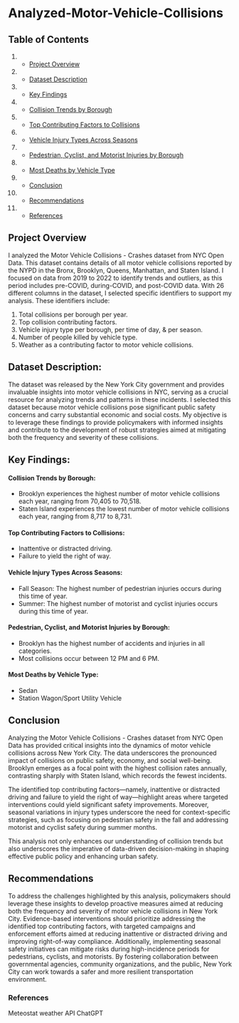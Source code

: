 # Analyzed-Motor-Vehicle-Collisions

## Table of Contents

1. - [Project Overview](#project-overview)
2. - [Dataset Description](#dataset-description)
3. - [Key Findings](#key-findings)
4. - [Collision Trends by Borough](#collision-trends-by-borough)
5. - [Top Contributing Factors to Collisions](#top-contributing-factors-to-collisions)
6. - [Vehicle Injury Types Across Seasons](#vehicle-injury-types-across-seasons)
7. - [Pedestrian, Cyclist, and Motorist Injuries by Borough](#pedestrian-cyclist-and-motorist-injuries-by-borough)
8. - [Most Deaths by Vehicle Type](#most-deaths-by-vehicle-type)
9. - [Conclusion](#conclusion)
10. - [Recommendations](#recommendations)
11. - [References](#references)


## Project Overview
I analyzed the Motor Vehicle Collisions - Crashes dataset from NYC Open Data. This dataset contains details of all motor vehicle collisions reported by the NYPD in the Bronx, Brooklyn, Queens, Manhattan, and Staten Island. I focused on data from 2019 to 2022 to identify trends and outliers, as this period includes pre-COVID, during-COVID, and post-COVID data. With 26 different columns in the dataset, I selected specific identifiers to support my analysis. These identifiers include:

1. Total collisions per borough per year.
2. Top collision contributing factors.
3. Vehicle injury type per borough, per time of day, & per season.
4. Number of people killed by vehicle type.
5. Weather as a contributing factor to motor vehicle collisions.

## Dataset Description:
The dataset was released by the New York City government and provides invaluable insights into motor vehicle collisions in NYC, serving as a crucial resource for analyzing trends and patterns in these incidents. I selected this dataset because motor vehicle collisions pose significant public safety concerns and carry substantial economic and social costs. 
My objective is to leverage these findings to provide policymakers with informed insights and contribute to the development of robust strategies aimed at mitigating both the 
frequency and severity of these collisions.

## Key Findings:

#### Collision Trends by Borough:
- Brooklyn experiences the highest number of motor vehicle collisions each year, ranging from 70,405 to 70,518.
- Staten Island experiences the lowest number of motor vehicle collisions each year, ranging from 8,717 to 8,731.

#### Top Contributing Factors to Collisions:
- Inattentive or distracted driving.
- Failure to yield the right of way.

#### Vehicle Injury Types Across Seasons:
- Fall Season: The highest number of pedestrian injuries occurs during this time of year.
- Summer: The highest number of motorist and cyclist injuries occurs during this time of year.

#### Pedestrian, Cyclist, and Motorist Injuries by Borough:
- Brooklyn has the highest number of accidents and injuries in all categories.
- Most collisions occur between 12 PM and 6 PM.

#### Most Deaths by Vehicle Type:
- Sedan
- Station Wagon/Sport Utility Vehicle

## Conclusion

Analyzing the Motor Vehicle Collisions - Crashes dataset from NYC Open Data has provided critical insights into the dynamics of motor vehicle collisions across New York City. The data underscores the pronounced impact of collisions on public safety, economy, and social well-being. Brooklyn emerges as a focal point with the highest collision rates annually, contrasting sharply with Staten Island, which records the fewest incidents.

The identified top contributing factors—namely, inattentive or distracted driving and failure to yield the right of way—highlight areas where targeted interventions could yield significant safety improvements. Moreover, seasonal variations in injury types underscore the need for context-specific strategies, such as focusing on pedestrian safety in the fall and addressing motorist and cyclist safety during summer months.

This analysis not only enhances our understanding of collision trends but also underscores the imperative of data-driven decision-making in shaping effective public policy and enhancing urban safety.

## Recommendations

To address the challenges highlighted by this analysis, policymakers should leverage these insights to develop proactive measures aimed at reducing both the frequency and severity of motor vehicle collisions in New York City. Evidence-based interventions should prioritize addressing the identified top contributing factors, with targeted campaigns and enforcement efforts aimed at reducing inattentive or distracted driving and improving right-of-way compliance. Additionally, implementing seasonal safety initiatives can mitigate risks during high-incidence periods for pedestrians, cyclists, and motorists. By fostering collaboration between governmental agencies, community organizations, and the public, New York City can work towards a safer and more resilient transportation environment.

### References 
Meteostat weather API
ChatGPT





